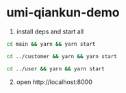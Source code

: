 # umi-qiankun-demo


1. install deps and start all

```bash
cd main && yarn && yarn start 

cd ../customer && yarn && yarn start

cd ../user && yarn && yarn start
```

2. open http://localhost:8000